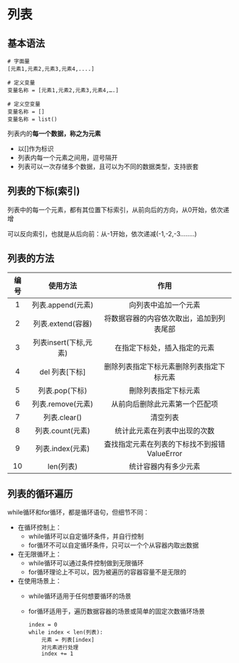 # 列表

## 基本语法

    # 字面量
    [元素1,元素2,元素3,元素4,....]

    # 定义变量
    变量名称 = [元素1,元素2,元素3,元素4,….]

    # 定义空变量
    变量名称 = []
    变量名称 = list()

列表内的**每一个数据，称之为元素**

* 以[]作为标识
* 列表内每一个元素之间用，逗号隔开
* 列表可以一次存储多个数据，且可以为不同的数据类型，支持嵌套

## 列表的下标(索引)

列表中的每一个元素，都有其位置下标索引，从前向后的方向，从0开始，依次递增

可以反向索引，也就是从后向前：从-1开始，依次递减(-1,-2,-3........)

## 列表的方法

|编号|使用方法|作用|
|:-:|:-----:|:--:|
|1|列表.append(元素)|向列表中追加一个元素|
|2|列表.extend(容器)|将数据容器的内容依次取出，追加到列表尾部|
|3|列表insert(下标,元素)|在指定下标处，插入指定的元素|
|4|del 列表[下标]|删除列表指定下标元素删除列表指定下标元素|
|5|列表.pop(下标)|刪除列表指定下标元素|
|6|列表.remove(元素)|从前向后删除此元素第一个匹配项|
|7|列表.clear()|清空列表|
|8|列表.count(元素)|统计此元素在列表中出现的次数|
|9|列表.index(元素)|査找指定元素在列表的下标找不到报错ValueError|
|10|len(列表)|统计容器内有多少元素|

## 列表的循环遍历

while循环和for循环，都是循环语句，但细节不同：

* 在循环控制上：
  * while循环可以自定循环条件，并自行控制
  * for循环不可以自定循环条件，只可以一个个从容器内取出数据
* 在无限循环上：
  * while循环可以通过条件控制做到无限循环
  * for循环理论上不可以，因为被遍历的容器容量不是无限的
* 在使用场景上：
  * while循环适用于任何想要循环的场景
  * for循环适用于，遍历数据容器的场景或简单的固定次数循环场景

        index = 0
        while index < len(列表):
            元素 = 列表[index]
            对元素进行处理
            index += 1
